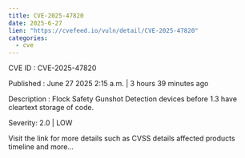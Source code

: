 ```yaml
--- 
title: CVE-2025-47820
date: 2025-6-27
lien: "https://cvefeed.io/vuln/detail/CVE-2025-47820"
categories:
  - cve
---
```


CVE ID : CVE-2025-47820

Published :  June 27
2025
2:15 a.m. | 3 hours
39 minutes ago

Description : Flock Safety Gunshot Detection devices before 1.3 have cleartext storage of code.

Severity: 2.0 | LOW

Visit the link for more details
such as CVSS details
affected products
timeline
and more...
